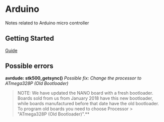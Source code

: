 # Arduino
Notes related to Arduino micro controller 

## Getting Started

[Guide](https://www.arduino.cc/en/Guide/ArduinoNano)

## Possible errors

**avrdude: stk500_getsync()**
_Possible fix: Change the processor to ATmega328P (Old Bootloader)_

> NOTE: We have updated the NANO board with a fresh bootloader. Boards sold from us from January 2018 have this new
> bootloader, while boards manufactured before that date have the old bootloader. To program old boards you need to choose
> Processor > "ATmega328P (Old Bootloader)".**

